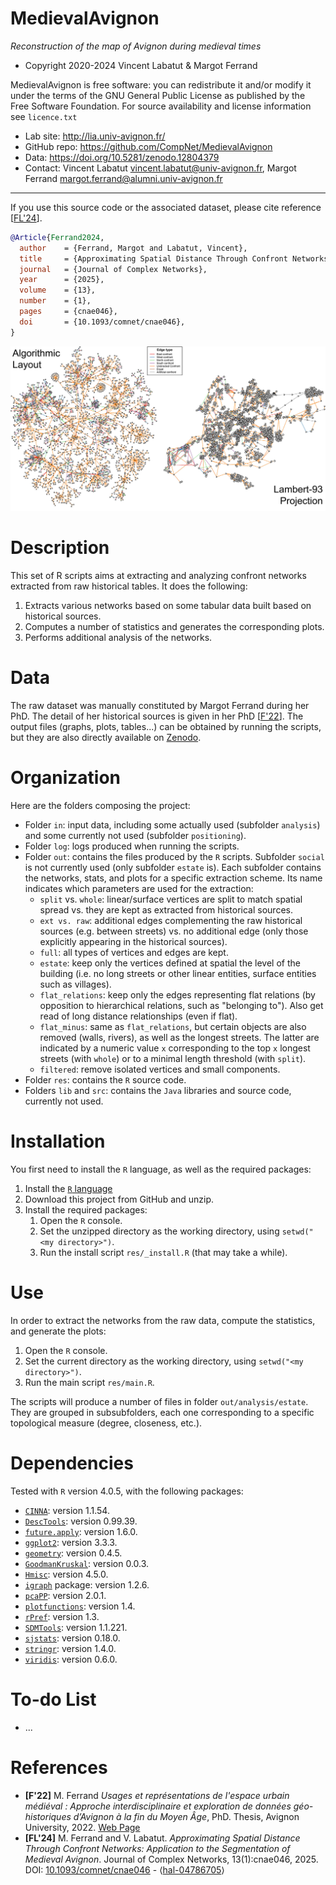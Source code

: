 MedievalAvignon
=======
*Reconstruction of the map of Avignon during medieval times*

* Copyright 2020-2024 Vincent Labatut & Margot Ferrand

MedievalAvignon is free software: you can redistribute it and/or modify it under the terms of the GNU General Public License as published by the Free Software Foundation. For source availability and license information see `licence.txt`

* Lab site: http://lia.univ-avignon.fr/
* GitHub repo: https://github.com/CompNet/MedievalAvignon
* Data: https://doi.org/10.5281/zenodo.12804379
* Contact: Vincent Labatut <vincent.labatut@univ-avignon.fr>, Margot Ferrand <margot.ferrand@alumni.univ-avignon.fr>

-----------------------------------------------------------------------

If you use this source code or the associated dataset, please cite reference [[FL'24](#references)].
```bibtex
@Article{Ferrand2024,
  author    = {Ferrand, Margot and Labatut, Vincent},
  title     = {Approximating Spatial Distance Through Confront Networks: Application to the Segmentation of Medieval {A}vignon},
  journal   = {Journal of Complex Networks},
  year      = {2025},
  volume    = {13},
  number    = {1},
  pages     = {cnae046},
  doi       = {10.1093/comnet/cnae046},
}
```

![MedievalAvignonNet](/out/graph_both.jpg)

# Description
This set of R scripts aims at extracting and analyzing confront networks extracted from raw historical tables. It does the following:
1. Extracts various networks based on some tabular data built based on historical sources.
2. Computes a number of statistics and generates the corresponding plots.
3. Performs additional analysis of the networks.


# Data
The raw dataset was manually constituted by Margot Ferrand during her PhD. The detail of her historical sources is given in her PhD [[F'22](#references)]. The output files (graphs, plots, tables...) can be obtained by running the scripts, but they are also directly available on [Zenodo](https://doi.org/10.5281/zenodo.12804379).


# Organization
Here are the folders composing the project:
* Folder `in`: input data, including some actually used (subfolder `analysis`) and some currently not used (subfolder `positioning`).
* Folder `log`: logs produced when running the scripts.
* Folder `out`: contains the files produced by the `R` scripts. Subfolder `social` is not currently used (only subfolder `estate` is). Each subfolder contains the networks, stats, and plots for a specific extraction scheme. Its name indicates which parameters are used for the extraction:
  * `split` vs. `whole`: linear/surface vertices are split to match spatial spread vs. they are kept as extracted from historical sources.
  * `ext vs. raw`: additional edges complementing the raw historical sources (e.g. between streets) vs. no additional edge (only those explicitly appearing in the historical sources).
  * `full`: all types of vertices and edges are kept.
  * `estate`: keep only the vertices defined at spatial the level of the building (i.e. no long streets or other linear entities, surface entities such as villages).
  * `flat_relations`: keep only the edges representing flat relations (by opposition to hierarchical relations, such as "belonging to"). Also get read of long distance relationships (even if flat). 
  * `flat_minus`: same as `flat_relations`, but certain objects are also removed (walls, rivers), as well as the longest streets. The latter are indicated by a numeric value `x` corresponding to the top `x` longest streets (with `whole`) or to a minimal length threshold (with `split`).
  * `filtered`: remove isolated vertices and small components.
* Folder `res`: contains the `R` source code.
* Folders `lib` and `src`: contains the `Java` libraries and source code, currently not used.


# Installation
You first need to install the `R` language, as well as the required packages:

1. Install the [`R` language](https://www.r-project.org/)
2. Download this project from GitHub and unzip.
3. Install the required packages: 
   1. Open the `R` console.
   2. Set the unzipped directory as the working directory, using `setwd("<my directory>")`.
   3. Run the install script `res/_install.R` (that may take a while).


# Use
In order to extract the networks from the raw data, compute the statistics, and generate the plots:

1. Open the `R` console.
2. Set the current directory as the working directory, using `setwd("<my directory>")`.
3. Run the main script `res/main.R`.

The scripts will produce a number of files in folder `out/analysis/estate`. They are grouped in subsubfolders, each one corresponding to a specific topological measure (degree, closeness, etc.). 

<!---
The script `src/Labatut2022.R` reproduces the computations described in article [[L'22](#references)]. Please, use [v1.0.2](https://github.com/CompNet/NaNet/releases/tag/v1.0.2) of the source code in the *Releases* page. Be warned that this will take a while (possibly several days). You can directly retrieve the data resulting from this process on [Zenodo](https://doi.org/10.5281/zenodo.12804379). 
--->

# Dependencies
Tested with `R` version 4.0.5, with the following packages:
* [`CINNA`](https://cran.r-project.org/web/packages/CINNA/): version 1.1.54.
* [`DescTools`](https://cran.r-project.org/web/packages/DescTools/): version 0.99.39.
* [`future.apply`](https://cran.r-project.org/web/packages/future.apply/): version 1.6.0.
* [`ggplot2`](https://cran.r-project.org/web/packages/ggplot2/): version 3.3.3.
* [`geometry`](https://cran.r-project.org/web/packages/geometry/): version 0.4.5.
* [`GoodmanKruskal`](https://cran.r-project.org/web/packages/GoodmanKruskal/): version 0.0.3.
* [`Hmisc`](https://cran.r-project.org/web/packages/Hmisc/): version 4.5.0.
* [`igraph`](http://igraph.org/r/) package: version 1.2.6.
* [`pcaPP`](https://cran.r-project.org/web/packages/pcaPP/): version 2.0.1.
* [`plotfunctions`](https://cran.r-project.org/web/packages/plotfunctions): version 1.4.
* [`rPref`](https://cran.r-project.org/web/packages/rPref/): version 1.3.
* [`SDMTools`](https://cran.rstudio.com/web/packages/SDMTools): version 1.1.221.
* [`sjstats`](https://cran.r-project.org/web/packages/sjstats/): version 0.18.0.
* [`stringr`](https://cran.r-project.org/web/packages/stringr/): version 1.4.0.
* [`viridis`](https://cran.r-project.org/web/packages/viridis/): version 0.6.0.


# To-do List
* ...


# References
* **[F'22]** M. Ferrand *Usages et représentations de l'espace urbain médiéval : Approche interdisciplinaire et exploration de données géo-historiques d’Avignon à la fin du Moyen Âge*, PhD. Thesis, Avignon University, 2022. [Web Page](https://www.theses.fr/2022AVIG1002)
* **[FL'24]** M. Ferrand and V. Labatut. *Approximating Spatial Distance Through Confront Networks: Application to the Segmentation of Medieval Avignon*. Journal of Complex Networks, 13(1):cnae046, 2025. DOI: [10.1093/comnet/cnae046](http://doi.org/10.1093/comnet/cnae046) - ⟨[hal-04786705](https://hal.archives-ouvertes.fr/hal-04786705)⟩
